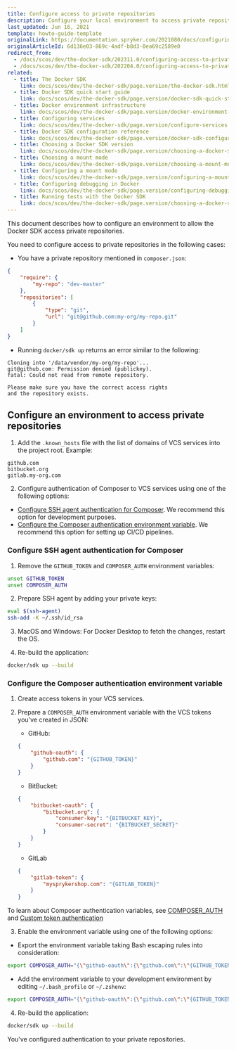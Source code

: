 ```yaml
---
title: Configure access to private repositories
description: Configure your local environment to access private repositories.
last_updated: Jun 16, 2021
template: howto-guide-template
originalLink: https://documentation.spryker.com/2021080/docs/configuring-access-to-private-repositories
originalArticleId: 6d136e03-869c-4adf-b8d3-0ea69c2589e0
redirect_from:
  - /docs/scos/dev/the-docker-sdk/202311.0/configuring-access-to-private-repositories.html
  - /docs/scos/dev/the-docker-sdk/202204.0/configuring-access-to-private-repositories.html
related:
  - title: The Docker SDK
    link: docs/scos/dev/the-docker-sdk/page.version/the-docker-sdk.html
  - title: Docker SDK quick start guide
    link: docs/scos/dev/the-docker-sdk/page.version/docker-sdk-quick-start-guide.html
  - title: Docker environment infrastructure
    link: docs/scos/dev/the-docker-sdk/page.version/docker-environment-infrastructure.html
  - title: Configuring services
    link: docs/scos/dev/the-docker-sdk/page.version/configure-services.html
  - title: Docker SDK configuration reference
    link: docs/scos/dev/the-docker-sdk/page.version/docker-sdk-configuration-reference.html
  - title: Choosing a Docker SDK version
    link: docs/scos/dev/the-docker-sdk/page.version/choosing-a-docker-sdk-version.html
  - title: Choosing a mount mode
    link: docs/scos/dev/the-docker-sdk/page.version/choosing-a-mount-mode.html
  - title: Configuring a mount mode
    link: docs/scos/dev/the-docker-sdk/page.version/configuring-a-mount-mode.html
  - title: Configuring debugging in Docker
    link: docs/scos/dev/the-docker-sdk/page.version/configuring-debugging-in-docker.html
  - title: Running tests with the Docker SDK
    link: docs/scos/dev/the-docker-sdk/page.version/choosing-a-docker-sdk-version.html
---
```


This document describes how to configure an environment to allow the Docker SDK access private repositories.

You need to configure access to private repositories in the following cases:

* You have a private repository mentioned in `composer.json`:

```json
{
    "require": {
        "my-repo": "dev-master"
    },
    "repositories": [
        {
            "type": "git",
            "url": "git@github.com:my-org/my-repo.git"
        }
    ]
}
```

* Running `docker/sdk up` returns an error similar to the following:

```
Cloning into '/data/vendor/my-org/my-repo'...
git@github.com: Permission denied (publickey).
fatal: Could not read from remote repository.

Please make sure you have the correct access rights
and the repository exists.
```

## Configure an environment to access private repositories

1. Add the `.known_hosts` file with the list of domains of VCS services into the project root. Example:
```
github.com
bitbucket.org
gitlab.my-org.com
```

2. Configure authentication of Composer to VCS services using one of the following options:

* [Configure SSH agent authentication for Composer](#configuring-ssh-agent-authentication-for-composer). We recommend this option for development purposes.
* [Configure the Composer authentication environment variable](#configuring-the-composer-authentication-environment-variable). We recommend this option for setting up CI/CD pipelines.


### Configure SSH agent authentication for Composer

1. Remove the `GITHUB_TOKEN` and `COMPOSER_AUTH` environment variables:

```bash
unset GITHUB_TOKEN
unset COMPOSER_AUTH
```

2. Prepare SSH agent by adding your private keys:

```bash
eval $(ssh-agent)
ssh-add -K ~/.ssh/id_rsa
```

3. MacOS and Windows: For Docker Desktop to fetch the changes, restart the OS.

4. Re-build the application:

```bash
docker/sdk up --build
```

### Configure the Composer authentication environment variable

1. Create access tokens in your VCS services.
2. Prepare a `COMPOSER_AUTH` environment variable with the VCS tokens you've created in JSON:

   * GitHub:

    ```json
    {
        "github-oauth": {
            "github.com": "{GITHUB_TOKEN}"
        }
    }
    ```

   * BitBucket:

    ```json
    {
        "bitbucket-oauth": {
            "bitbucket.org": {
                "consumer-key": "{BITBUCKET_KEY}",
                "consumer-secret": "{BITBUCKET_SECRET}"
            }
        }
    }
    ```

    * GitLab

    ```json
    {
        "gitlab-token": {
            "mysprykershop.com": "{GITLAB_TOKEN}"
        }
    }
    ```

To learn about Composer authentication variables, see [COMPOSER_AUTH](https://getcomposer.org/doc/03-cli.md#composer-auth) and [Custom token authentication](https://getcomposer.org/doc/articles/authentication-for-private-packages.md#custom-token-authentication)

3. Enable the environment variable using one of the following options:

* Export the environment variable taking Bash escaping rules into consideration:

```bash
export COMPOSER_AUTH="{\"github-oauth\":{\"github.com\":\"{GITHUB_TOKEN}\"},\"gitlab-oauth\":{\"gitlab.com\":\"{GITLAB_TOKEN}\"},\"bitbucket-oauth\":{\"bitbucket.org\": {\"consumer-key\": \"{BITBUCKET_KEY}\", \"consumer-secret\": \"{BITBUCKET_SECRET}\"{% raw %}}}{% endraw %}}"
```

* Add the environment variable to your development environment by editing `~/.bash_profile` or `~/.zshenv`:

```bash
export COMPOSER_AUTH="{\"github-oauth\":{\"github.com\":\"{GITHUB_TOKEN}\"},\"gitlab-oauth\":{\"gitlab.com\":\"{GITLAB_TOKEN}\"},\"bitbucket-oauth\":{\"bitbucket.org\": {\"consumer-key\": \"{BITBUCKET_KEY}\", \"consumer-secret\": \"{BITBUCKET_SECRET}\"{% raw %}}}{% endraw %}}"
```

4. Re-build the application:

```bash
docker/sdk up --build
```

You've configured authentication to your private repositories.
